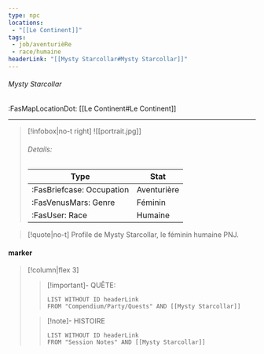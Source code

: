 ```yaml
---
type: npc
locations:
 - "[[Le Continent]]"
tags:
 - job/aventurièRe
 - race/humaine
headerLink: "[[Mysty Starcollar#Mysty Starcollar]]"
---
```

###### Mysty Starcollar
<span class="sub2">:FasMapLocationDot: [[Le Continent#Le Continent]] </span>
___

> [!infobox|no-t right]
> ![[portrait.jpg]]
> ###### Details:
> | Type | Stat |
> | ---- | ---- |
> | :FasBriefcase: Occupation |  Aventurière |
> | :FasVenusMars: Genre | Féminin |
> | :FasUser: Race | Humaine |
<span class="clearfix"></span>

> [!quote|no-t]
>Profile de Mysty Starcollar, le féminin humaine PNJ.
#### marker
> [!column|flex 3]
>> [!important]- QUÊTE:
>>```dataview
>>LIST WITHOUT ID headerLink
>>FROM "Compendium/Party/Quests" AND [[Mysty Starcollar]]
>
>>[!note]- HISTOIRE
>>```dataview
>>LIST WITHOUT ID headerLink
>>FROM "Session Notes" AND [[Mysty Starcollar]]
